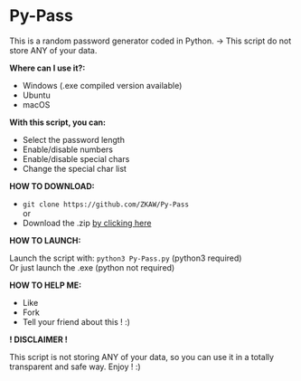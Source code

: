 # Py-Pass
This is a random password generator coded in Python.
-> This script do not store ANY of your data.

**Where can I use it?:**

- Windows (.exe compiled version available)
- Ubuntu
- macOS

**With this script, you can:**

- Select the password length
- Enable/disable numbers
- Enable/disable special chars
- Change the special char list

**HOW TO DOWNLOAD:**

* `git clone https://github.com/ZKAW/Py-Pass`
<br/> or <br/>
* Download the .zip [by clicking here](https://github.com/ZKAW/Py-Pass/archive/master.zip)


**HOW TO LAUNCH:**

Launch the script with: `python3 Py-Pass.py` (python3 required)
<br/>
Or just launch the .exe (python not required)
<br/>

**HOW TO HELP ME:**

- Like
- Fork
- Tell your friend about this ! :)

**! DISCLAIMER !**

This script is not storing ANY of your data, so you can use it in a totally transparent and safe way. Enjoy ! :)
